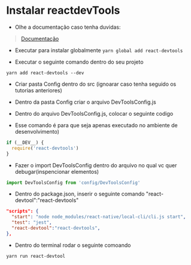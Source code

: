 # Instalar reactdevTools

- Olhe a documentação caso tenha duvidas:

> [Documentação]('https://github.com/facebook/react-devtools/blob/master/packages/react-devtools/README.md')

- Executar para instalar globalmente
  `yarn global add react-devtools`

- Executar o seguinte comando dentro do seu projeto

`yarn add react-devtools --dev`

- Criar pasta Config dentro do src (ignoarar caso tenha seguido os tutorias anteriores)
- Dentro da pasta Config criar o arquivo DevToolsConfig.js

- Dentro do arquivo DevToolsConfig.js, colocar o seguinte codigo

- Esse comando é para que seja apenas executado no ambiente de desenvolvimento)

```js
if (__DEV__) {
  require('react-devtools')
}
```

- Fazer o import DevToolsConfig dentro do arquivo no qual vc quer debugar(inspencionar elementos)

```js
import DevToolsConfig from 'config/DevToolsConfig'
```

- Dentro do package.json, inserir o seguinte comando "react-devtool":"react-devtools"

```json
"scripts": {
  "start": "node node_modules/react-native/local-cli/cli.js start",
  "test": "jest",
  "react-devtool":"react-devtools",
},
```

- Dentro do terminal rodar o seguinte comoando

`yarn run react-devtool`
